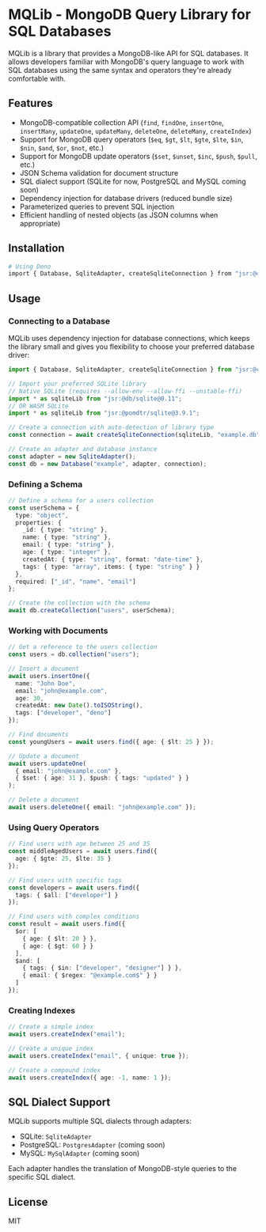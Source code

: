 # MQLib - MongoDB Query Library for SQL Databases

MQLib is a library that provides a MongoDB-like API for SQL databases. It allows developers familiar with MongoDB's query language to work with SQL databases using the same syntax and operators they're already comfortable with.

## Features

- MongoDB-compatible collection API (`find`, `findOne`, `insertOne`, `insertMany`, `updateOne`, `updateMany`, `deleteOne`, `deleteMany`, `createIndex`)
- Support for MongoDB query operators (`$eq`, `$gt`, `$lt`, `$gte`, `$lte`, `$in`, `$nin`, `$and`, `$or`, `$not`, etc.)
- Support for MongoDB update operators (`$set`, `$unset`, `$inc`, `$push`, `$pull`, etc.)
- JSON Schema validation for document structure
- SQL dialect support (SQLite for now, PostgreSQL and MySQL coming soon)
- Dependency injection for database drivers (reduced bundle size)
- Parameterized queries to prevent SQL injection
- Efficient handling of nested objects (as JSON columns when appropriate)

## Installation

```bash
# Using Deno
import { Database, SqliteAdapter, createSqliteConnection } from "jsr:@copilotz/mqlib";
```

## Usage

### Connecting to a Database

MQLib uses dependency injection for database connections, which keeps the library small and gives you flexibility to choose your preferred database driver:

```typescript
import { Database, SqliteAdapter, createSqliteConnection } from "jsr:@copilotz/mqlib";

// Import your preferred SQLite library
// Native SQLite (requires --allow-env --allow-ffi --unstable-ffi)
import * as sqliteLib from "jsr:@db/sqlite@0.11";
// OR WASM SQLite
import * as sqliteLib from "jsr:@pomdtr/sqlite@3.9.1";

// Create a connection with auto-detection of library type
const connection = await createSqliteConnection(sqliteLib, "example.db");

// Create an adapter and database instance
const adapter = new SqliteAdapter();
const db = new Database("example", adapter, connection);
```

### Defining a Schema

```typescript
// Define a schema for a users collection
const userSchema = {
  type: "object",
  properties: {
    _id: { type: "string" },
    name: { type: "string" },
    email: { type: "string" },
    age: { type: "integer" },
    createdAt: { type: "string", format: "date-time" },
    tags: { type: "array", items: { type: "string" } }
  },
  required: ["_id", "name", "email"]
};

// Create the collection with the schema
await db.createCollection("users", userSchema);
```

### Working with Documents

```typescript
// Get a reference to the users collection
const users = db.collection("users");

// Insert a document
await users.insertOne({
  name: "John Doe",
  email: "john@example.com",
  age: 30,
  createdAt: new Date().toISOString(),
  tags: ["developer", "deno"]
});

// Find documents
const youngUsers = await users.find({ age: { $lt: 25 } });

// Update a document
await users.updateOne(
  { email: "john@example.com" },
  { $set: { age: 31 }, $push: { tags: "updated" } }
);

// Delete a document
await users.deleteOne({ email: "john@example.com" });
```

### Using Query Operators

```typescript
// Find users with age between 25 and 35
const middleAgedUsers = await users.find({
  age: { $gte: 25, $lte: 35 }
});

// Find users with specific tags
const developers = await users.find({
  tags: { $all: ["developer"] }
});

// Find users with complex conditions
const result = await users.find({
  $or: [
    { age: { $lt: 20 } },
    { age: { $gt: 60 } }
  ],
  $and: [
    { tags: { $in: ["developer", "designer"] } },
    { email: { $regex: "@example.com$" } }
  ]
});
```

### Creating Indexes

```typescript
// Create a simple index
await users.createIndex("email");

// Create a unique index
await users.createIndex("email", { unique: true });

// Create a compound index
await users.createIndex({ age: -1, name: 1 });

```


## SQL Dialect Support

MQLib supports multiple SQL dialects through adapters:

- SQLite: `SqliteAdapter`
- PostgreSQL: `PostgresAdapter` (coming soon)
- MySQL: `MySqlAdapter` (coming soon)

Each adapter handles the translation of MongoDB-style queries to the specific SQL dialect.

## License

MIT 